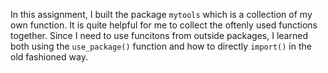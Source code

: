 In this assignment, I built the package `mytools` which is a collection of my own function. It is quite helpful for me to collect the oftenly used functions together. Since I need to use funcitons from outside packages, I learned both using the `use_package()` function and how to directly `import()` in the old fashioned way. 